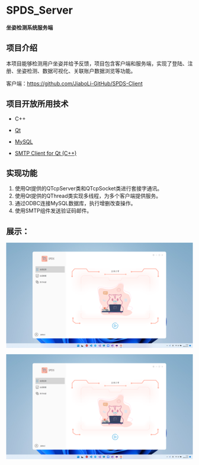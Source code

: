 # SPDS_Server
**坐姿检测系统服务端**

## 项目介绍

​         本项目能够检测用户坐姿并给予反馈，项目包含客户端和服务端，实现了登陆、注册、坐姿检测、数据可视化、关联账户数据浏览等功能。  

客户端：https://github.com/JiaboLi-GitHub/SPDS-Client

## 项目开放所用技术

- C++

- [Qt](https://www.qt.io/zh-cn/)

- [MySQL](https://www.mysql.com/)

- [SMTP Client for Qt (C++)](https://github.com/bluetiger9/SmtpClient-for-Qt)

  

## 实现功能

1. 使用Qt提供的QTcpServer类和QTcpSocket类进行套接字通讯。
2. 使用Qt提供的QThread类实现多线程，为多个客户端提供服务。
3. 通过ODBC连接MySQL数据库，执行增删改查操作。
4. 使用SMTP组件发送验证码邮件。

## 展示：

![SPDS主页面](GitHub/Img/SPDS主页面.png)

<img src="GitHub/Img/SPDS主页面.png" />


